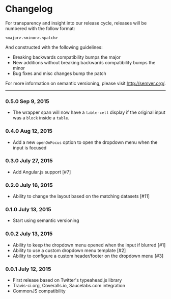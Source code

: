 Changelog
==========

For transparency and insight into our release cycle, releases will be numbered 
with the follow format:

`<major>.<minor>.<patch>`

And constructed with the following guidelines:

* Breaking backwards compatibility bumps the major
* New additions without breaking backwards compatibility bumps the minor
* Bug fixes and misc changes bump the patch

For more information on semantic versioning, please visit http://semver.org/.

---

### 0.5.0 Sep 9, 2015

* The wrapper span will now have a `table-cell` display if the original input was a `block` inside a `table`.

### 0.4.0 Aug 12, 2015

* Add a new `openOnFocus` option to open the dropdown menu when the input is focused

### 0.3.0 July 27, 2015

* Add Angular.js support [#7]

### 0.2.0 July 16, 2015

* Ability to change the layout based on the matching datasets [#11]

### 0.1.0 July 13, 2015

* Start using semantic versioning

### 0.0.2 July 13, 2015

* Ability to keep the dropdown menu opened when the input if blurred [#1]
* Ability to use a custom dropdown menu template [#2]
* Ability to configure a custom header/footer on the dropdown menu [#3]

### 0.0.1 July 12, 2015

* First release based on Twitter's typeahead.js library
* Travis-ci.org, Coveralls.io, Saucelabs.com integration
* CommonJS compatibility
